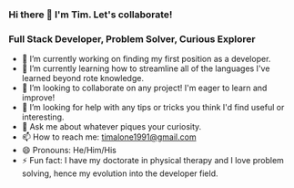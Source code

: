 ### Hi there 👋 I'm Tim. Let's collaborate!

### Full Stack Developer, Problem Solver, Curious Explorer

- 🔭 I’m currently working on finding my first position as a developer.
- 🌱 I’m currently learning how to streamline all of the languages I've learned beyond rote knowledge.
- 👯 I’m looking to collaborate on any project! I'm eager to learn and improve!
- 🤔 I’m looking for help with any tips or tricks you think I'd find useful or interesting.
- 💬 Ask me about whatever piques your curiosity.
- 📫 How to reach me: timalone1991@gmail.com
- 😄 Pronouns: He/Him/His
- ⚡ Fun fact: I have my doctorate in physical therapy and I love problem solving, hence my evolution into the developer field.
